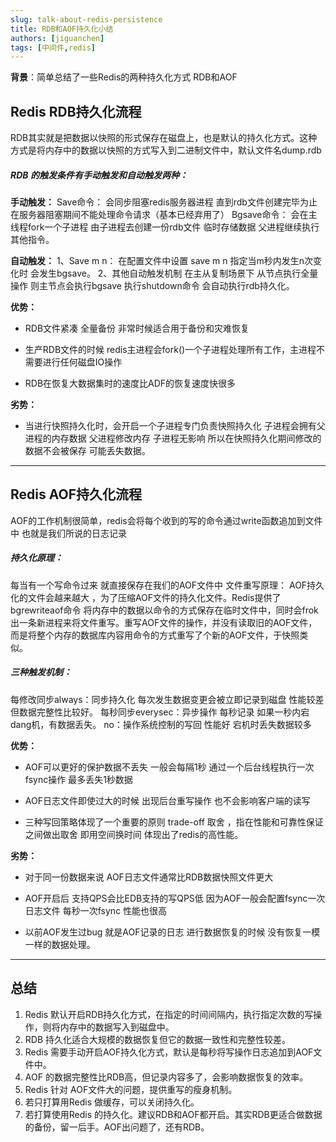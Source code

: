 ```yaml
---
slug: talk-about-redis-persistence
title: RDB和AOF持久化小结
authors: [jiguanchen]
tags: [中间件,redis]
---
```


**背景**：简单总结了一些Redis的两种持久化方式 RDB和AOF<!--more-->

## Redis RDB持久化流程

RDB其实就是把数据以快照的形式保存在磁盘上，也是默认的持久化方式。这种方式是将内存中的数据以快照的方式写入到二进制文件中，默认文件名dump.rdb

##### RDB 的触发条件有手动触发和自动触发两种：

**手动触发：**
Save命令：
会同步阻塞redis服务器进程 直到rdb文件创建完毕为止 在服务器阻塞期间不能处理命令请求（基本已经弃用了）
Bgsave命令：
会在主线程fork一个子进程 由子进程去创建一份rdb文件 临时存储数据 父进程继续执行其他指令。

**自动触发：**
1、Save m n：
在配置文件中设置 save m n 指定当m秒内发生n次变化时 会发生bgsave。
2、其他自动触发机制
在主从复制场景下 从节点执行全量操作 则主节点会执行bgsave
执行shutdown命令 会自动执行rdb持久化。

**优势：**

-   RDB文件紧凑 全量备份 非常时候适合用于备份和灾难恢复

-   生产RDB文件的时候 redis主进程会fork()一个子进程处理所有工作，主进程不需要进行任何磁盘IO操作

-   RDB在恢复大数据集时的速度比ADF的恢复速度快很多

**劣势：**

-   当进行快照持久化时，会开启一个子进程专门负责快照持久化 子进程会拥有父进程的内存数据 父进程修改内存 子进程无影响 所以在快照持久化期间修改的数据不会被保存 可能丢失数据。

------

## Redis AOF持久化流程

AOF的工作机制很简单，redis会将每个收到的写的命令通过write函数追加到文件中 也就是我们所说的日志记录

##### 持久化原理：

每当有一个写命令过来 就直接保存在我们的AOF文件中
文件重写原理：
AOF持久化的文件会越来越大 ，为了压缩AOF文件的持久化文件。Redis提供了bgrewriteaof命令 将内存中的数据以命令的方式保存在临时文件中，同时会frok出一条新进程来将文件重写。重写AOF文件的操作，并没有读取旧的AOF文件，而是将整个内存的数据库内容用命令的方式重写了个新的AOF文件，于快照类似。

##### 三种触发机制：

每修改同步always：同步持久化 每次发生数据变更会被立即记录到磁盘  性能较差 但数据完整性比较好。
每秒同步everysec：异步操作 每秒记录 如果一秒内宕dang机，有数据丢失。
no：操作系统控制的写回 性能好 宕机时丢失数据较多 

**优势：**

-   AOF可以更好的保护数据不丢失 一般会每隔1秒 通过一个后台线程执行一次fsync操作 最多丢失1秒数据

-   AOF日志文件即使过大的时候 出现后台重写操作 也不会影响客户端的读写

-   三种写回策略体现了一个重要的原则 trade-off 取舍 ，指在性能和可靠性保证之间做出取舍 即用空间换时间 体现出了redis的高性能。

**劣势：**

-   对于同一份数据来说 AOF日志文件通常比RDB数据快照文件更大

-   AOF开启后 支持QPS会比EDB支持的写QPS低 因为AOF一般会配置fsync一次日志文件 每秒一次fsync 性能也很高

-   以前AOF发生过bug 就是AOF记录的日志 进行数据恢复的时候 没有恢复一模一样的数据处理。

------

## 总结

1.	Redis 默认开启RDB持久化方式，在指定的时间间隔内，执行指定次数的写操作，则将内存中的数据写入到磁盘中。
2.	RDB 持久化适合大规模的数据恢复但它的数据一致性和完整性较差。
3.	Redis 需要手动开启AOF持久化方式，默认是每秒将写操作日志追加到AOF文件中。
4.	AOF 的数据完整性比RDB高，但记录内容多了，会影响数据恢复的效率。
5.	Redis 针对 AOF文件大的问题，提供重写的瘦身机制。
6.	若只打算用Redis 做缓存，可以关闭持久化。
7.	若打算使用Redis 的持久化。建议RDB和AOF都开启。其实RDB更适合做数据的备份，留一后手。AOF出问题了，还有RDB。
